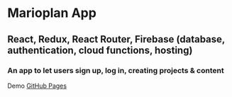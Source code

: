 # Marioplan App

## React, Redux, React Router, Firebase (database, authentication, cloud functions, hosting)

### An app to let users sign up, log in, creating projects & content

Demo [GitHub Pages](https://marioplan-66b4a.firebaseapp.com/)

